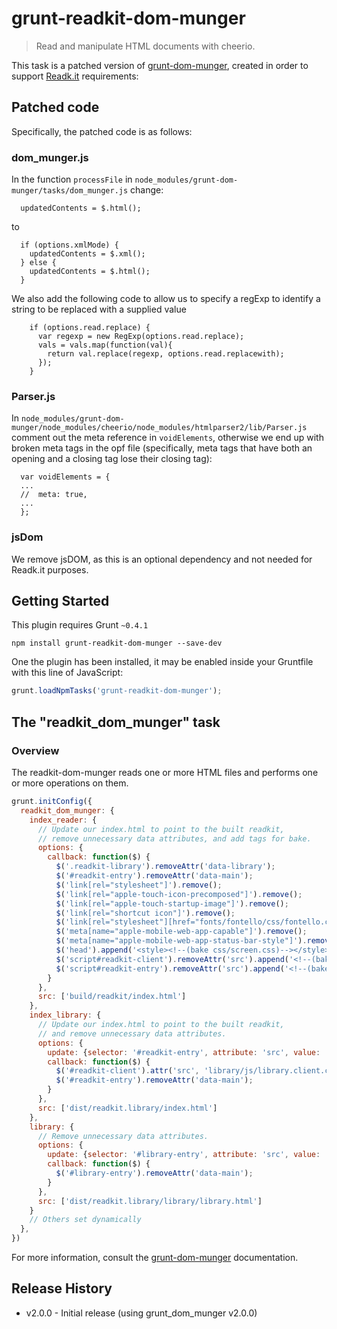 # grunt-readkit-dom-munger

> Read and manipulate HTML documents with cheerio.

This task is a patched version of [grunt-dom-munger](https://github.com/cgross/grunt-dom-munger), created in order to support [Readk.it](http://readk.it) requirements:

## Patched code
Specifically, the patched code is as follows:

### dom_munger.js

In the function ```processFile``` in ```node_modules/grunt-dom-munger/tasks/dom_munger.js``` change:

      updatedContents = $.html();  

to 

      if (options.xmlMode) {
        updatedContents = $.xml();
      } else {
        updatedContents = $.html();  
      }

We also add the following code to allow us to specify a regExp to identify a string to be replaced with a supplied value

        if (options.read.replace) {
          var regexp = new RegExp(options.read.replace);
          vals = vals.map(function(val){
            return val.replace(regexp, options.read.replacewith);
          });
        }

### Parser.js

In ```node_modules/grunt-dom-munger/node_modules/cheerio/node_modules/htmlparser2/lib/Parser.js``` comment out the meta reference in ```voidElements```, otherwise we end up with broken meta tags in the opf file (specifically, meta tags that have both an opening and a closing tag lose their closing tag):

      var voidElements = {
      ...
      //  meta: true,
      ...
      };

### jsDom

We remove jsDOM, as this is an optional dependency and not needed for Readk.it purposes.

## Getting Started
This plugin requires Grunt `~0.4.1`

```shell
npm install grunt-readkit-dom-munger --save-dev
```

One the plugin has been installed, it may be enabled inside your Gruntfile with this line of JavaScript:

```js
grunt.loadNpmTasks('grunt-readkit-dom-munger');
```

## The "readkit_dom_munger" task

### Overview
The readkit-dom-munger reads one or more HTML files and performs one or more operations on them.  

```js
grunt.initConfig({
  readkit_dom_munger: {
    index_reader: {
      // Update our index.html to point to the built readkit,
      // remove unnecessary data attributes, and add tags for bake.
      options: {
        callback: function($) {
          $('.readkit-library').removeAttr('data-library');
          $('#readkit-entry').removeAttr('data-main');
          $('link[rel="stylesheet"]').remove();
          $('link[rel="apple-touch-icon-precomposed"]').remove();
          $('link[rel="apple-touch-startup-image"]').remove();
          $('link[rel="shortcut icon"]').remove();
          $('link[rel="stylesheet"][href="fonts/fontello/css/fontello.css"]').remove();
          $('meta[name="apple-mobile-web-app-capable"]').remove();
          $('meta[name="apple-mobile-web-app-status-bar-style"]').remove();
          $('head').append('<style><!--(bake css/screen.css)--></style>');
          $('script#readkit-client').removeAttr('src').append('<!--(bake js/client.config.js)-->');
          $('script#readkit-entry').removeAttr('src').append('<!--(bake ../readkit.js)-->');
        }
      },
      src: ['build/readkit/index.html']
    },
    index_library: {
      // Update our index.html to point to the built readkit,
      // and remove unnecessary data attributes.
      options: {
        update: {selector: '#readkit-entry', attribute: 'src', value: 'js/readkit.js'},
        callback: function($) {
          $('#readkit-client').attr('src', 'library/js/library.client.config.js');
          $('#readkit-entry').removeAttr('data-main');
        }
      },
      src: ['dist/readkit.library/index.html']
    },
    library: {
      // Remove unnecessary data attributes.
      options: {
        update: {selector: '#library-entry', attribute: 'src', value: 'js/main.compiled.js'},
        callback: function($) {
          $('#library-entry').removeAttr('data-main');
        }
      },
      src: ['dist/readkit.library/library/library.html']
    }
    // Others set dynamically
  },
})
```

For more information, consult the [grunt-dom-munger](https://github.com/cgross/grunt-dom-munger) documentation.

## Release History

 * v2.0.0 - Initial release (using grunt_dom_munger v2.0.0)
